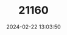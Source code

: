---
title: "21160"
category: "Sundasciurus philippinensis"
draft: false
date: 2024-02-22 13:03:50
languages:
  English: ["Philippine Tree Squirrel"]
---